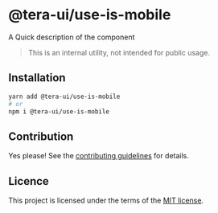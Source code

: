 # @tera-ui/use-is-mobile

A Quick description of the component

> This is an internal utility, not intended for public usage.

## Installation

```sh
yarn add @tera-ui/use-is-mobile
# or
npm i @tera-ui/use-is-mobile
```

## Contribution

Yes please! See the
[contributing guidelines](https://github.com/hieumau12/tera-ui/blob/master/CONTRIBUTING.md)
for details.

## Licence

This project is licensed under the terms of the
[MIT license](https://github.com/hieumau12/tera-ui/blob/master/LICENSE).
